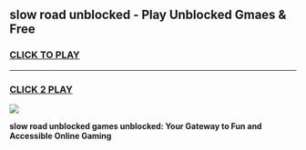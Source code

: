 
## slow road unblocked - Play Unblocked Gmaes & Free
<h3>
<a href="https://news.freeplayer.one?title=slow_road_unblocked&ref=23F">CLICK TO PLAY</a></h3>
<hr>

<h3>
<a href="https://news.freeplayer.one?title=slow_road_unblocked&ref=23F">CLICK 2 PLAY</a>
  
</h3>

<a href="https://news.freeplayer.one?title=slow_road_unblocked&ref=23F/"><img src="https://clearcache.store/games.png"></a>


**slow road unblocked games unblocked: Your Gateway to Fun and Accessible Online Gaming**
